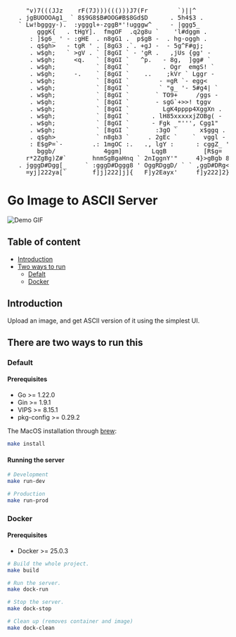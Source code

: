 <!-- Note: This is ok, because HTML thinks that `<` and `>` are tags. -->
<!-- So, therefore used its own notation. (&gt; &lt;) -->
<pre>
     "v)7(((JJz    rF(7J)))((()))J7(Fr        `)||^          `?JJ(((7)T'  `?J7(((7)T.     
   . jgBUOOOAg1_ ` 8$9G8$B#OOG#B$8Gd$D      . 5h4$3 .        =egAOOpUgBn  +agAOOpAg8) `   
   ` Lw!bgggy-).  :ygggl+-zggB*'!ugggw^     - |ggg5_         -|_Egggd=]z  "}^qggg6,x;     
        gggK{   . tHgY].  fmgOF  .q2g8u `    'l#dggm .          3Xggm        jRg$V        
      : ]$g6_ ' - :gHE  . n8gG1 .  p$gB -  . hg-oggh .        ' ^pgRY "    ' TAgAu "      
      . q$gh&gt;   - tgR ' . [8gG3 .`. +gJ -  - 5g^F#gj;         ` +OgDa .    ` (AgKo .      
      . w$gh;   ` &gt;gV . ` [8gGI ` - 'gR .   ,jUs {gg' -         &lt;OgRy .    ` JAgKe .      
      . w$gh;     &lt;q.   ` [8gGI `   ^p.   - 8g,  ]gg# `         &lt;OgRy .    ` JAgKe .      
      . w$gh;           ` [8gGI `         . Ogr  emgS! `        &lt;OgRy .    ` JAgKe .      
      . w$gh;     -.    ` [8gGI `    ..    ;kVr ` Lggr -        &lt;OgRy .    ` JAgKe .      
      . w$gh;           ` [8gGI `        - =gR `- egg&lt;          &lt;OgRy .    ` JAgKe .      
      . w$gh;           ` [8gGI `        ` "g_ '- 5#g4| `       &lt;OgRy .    ` JAgKe .      
      . w$gh;           ` [8gGI `       ` TO9+     /ggs -       &lt;OgRy .    ` JAgKe .      
      . w$gh;           ` [8gGI `       - sgG`+&gt;&gt;! tggv         &lt;OgRy .    ` JAgKe .      
      . w$gh;           ` [8gGI `         LgK4pppp4XggXn .      &lt;OgRy .    ` JAgKe .      
      . w$gh;           ` [8gGI `      . lH85xxxxxjZOBg( -      &lt;OgRy .    ` JAgKe .      
      . w$gh;           ` [8gGI `      - Fgk _"''', Cgg1"       &lt;OgRy .    ` JAgKe .      
      . w$gh;           ` [8gGI `       :3gO `      x$ggq .     &lt;OgRy .    ` JAgKe .      
      . q$gh&gt;           ` n8gb3 `     . 2gEc `    `  vggl -     +OgDa .    ` 7AgKo .      
      : E$gP=`-        .: 1mgOC :.   ., lgY :      : cggZ_ '  ' &gt;pgRx :    ' )AgA[ "      
        bggb/             4ggm]        LqgB          [R$g=      LKgg9        38gD]        
     r*2ZgBg)Z#`       hnmSgBgaHnq ` 2nIggnY'"     4}&gt;gBgb 8 -gZ)gBgZEc&lt;  '.YigBgla&lt;_     
   . jgggD#Dgg[_     ` :gggD#Dggg8 ' OggRDggD/ ` ` ,ggD#DRg&lt; ;YggD#Dggg[  +wggD#Dgggv `   
     =yj]222ya[`       f]j]222]j]{   F]y2Eayx'     f]y222]2} .nay222]jj^  -oya222ayx"
</pre>

# Go Image to ASCII Server

![Demo GIF](./assets/demo.gif)

## Table of content
- [Introduction](#introduction)
- [Two ways to run](#two-ways-to-run)
    - [Defalt](#default)
    - [Docker](#docker)

## Introduction
Upload an image, and get ASCII version of it using the simplest UI.

## There are two ways to run this
### Default
#### Prerequisites
* Go >= 1.22.0
* Gin >= 1.9.1
* VIPS >= 8.15.1
* pkg-config >= 0.29.2

The MacOS installation through [brew](https://brew.sh/):

```sh
make install
```

#### Running the server
```sh
# Development
make run-dev

# Production
make run-prod
```

### Docker
#### Prerequisites
* Docker >= 25.0.3

```sh
# Build the whole project.
make build

# Run the server.
make dock-run

# Stop the server.
make dock-stop

# Clean up (removes container and image)
make dock-clean
```
